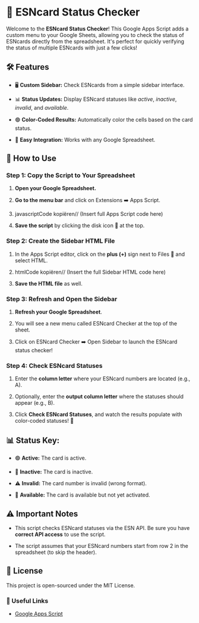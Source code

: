 🎫 ESNcard Status Checker
=========================

Welcome to the **ESNcard Status Checker**! This Google Apps Script adds a custom menu to your Google Sheets, allowing you to check the status of ESNcards directly from the spreadsheet. It's perfect for quickly verifying the status of multiple ESNcards with just a few clicks!

🛠 Features
-----------

*   🖥️ **Custom Sidebar:** Check ESNcards from a simple sidebar interface.
    
*   📊 **Status Updates:** Display ESNcard statuses like _active_, _inactive_, _invalid_, and _available_.
    
*   🟢 **Color-Coded Results:** Automatically color the cells based on the card status.
    
*   🚀 **Easy Integration:** Works with any Google Spreadsheet.
    

🚀 How to Use
-------------

### Step 1: Copy the Script to Your Spreadsheet

1.  **Open your Google Spreadsheet.**
    
2.  **Go to the menu bar** and click on Extensions ➡️ Apps Script.
    
3.  javascriptCode kopiëren// (Insert full Apps Script code here)
    
4.  **Save the script** by clicking the disk icon 💾 at the top.
    

### Step 2: Create the Sidebar HTML File

1.  In the Apps Script editor, click on the **plus (+)** sign next to Files 📂 and select HTML.
    
2.  htmlCode kopiëren// (Insert the full Sidebar HTML code here)
    
3.  **Save the HTML file** as well.
    

### Step 3: Refresh and Open the Sidebar

1.  **Refresh your Google Spreadsheet**.
    
2.  You will see a new menu called ESNcard Checker at the top of the sheet.
    
3.  Click on ESNcard Checker ➡️ Open Sidebar to launch the ESNcard status checker!
    

### Step 4: Check ESNcard Statuses

1.  Enter the **column letter** where your ESNcard numbers are located (e.g., A).
    
2.  Optionally, enter the **output column letter** where the statuses should appear (e.g., B).
    
3.  Click **Check ESNcard Statuses**, and watch the results populate with color-coded statuses! 🎨
    

📊 Status Key:
--------------

*   🟢 **Active:** The card is active.
    
*   🔴 **Inactive:** The card is inactive.
    
*   ⚠️ **Invalid:** The card number is invalid (wrong format).
    
*   🔵 **Available:** The card is available but not yet activated.
    

⚠️ Important Notes
------------------

*   This script checks ESNcard statuses via the ESN API. Be sure you have **correct API access** to use the script.
    
*   The script assumes that your ESNcard numbers start from row 2 in the spreadsheet (to skip the header).
    

📄 License
----------

This project is open-sourced under the MIT License.

### 🔗 Useful Links

*   [Google Apps Script](https://developers.google.com/apps-script)
